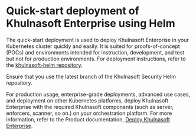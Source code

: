 # Quick-start deployment of Khulnasoft Enterprise using Helm

The quick-start deployment is used to deploy Khulnasoft Enterprise in your Kubernetes cluster quickly and easily. It is suited for proofs-of-concept (POCs) and environments intended for instruction, development, and test but not for production environments. For deployment instructions, refer to the [khulnasoft-helm repository](https://github.com/khulnasoft-lab/khulnasoft-helm/tree/2022.4/quick-start-deployment-not-for-production-purposes).

Ensure that you use the latest branch of the Khulnasoft Security Helm repository.

For production usage, enterprise-grade deployments, advanced use cases, and deployment on other Kubernetes platforms, deploy Khulnasoft Enterprise with the required Khulnasoft components (such as server, enforcers, scanner, so on.) on your orchestration platform. For more information, refer to the Product documentation, [Deploy Khulnasoft Enterprise](https://docs.khulnasoft.com/docs/deployment-overview).